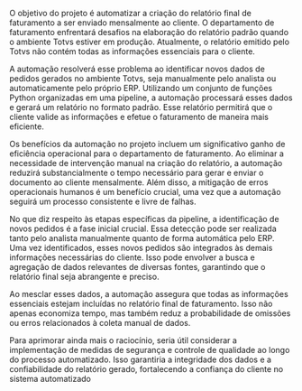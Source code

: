 
O objetivo do projeto é automatizar a criação do relatório final de faturamento a ser enviado mensalmente ao cliente. O departamento de faturamento enfrentará desafios na elaboração do relatório padrão quando o ambiente Totvs estiver em produção. Atualmente, o relatório emitido pelo Totvs não contém todas as informações essenciais para o cliente. 

A automação resolverá esse problema ao identificar novos dados de pedidos gerados no ambiente Totvs, seja manualmente pelo analista ou automaticamente pelo próprio ERP. Utilizando um conjunto de funções Python organizadas em uma pipeline, a automação processará esses dados e gerará um relatório no formato padrão. Esse relatório permitirá que o cliente valide as informações e efetue o faturamento de maneira mais eficiente. 

Os benefícios da automação no projeto incluem um significativo ganho de eficiência operacional para o departamento de faturamento. Ao eliminar a necessidade de intervenção manual na criação do relatório, a automação reduzirá substancialmente o tempo necessário para gerar e enviar o documento ao cliente mensalmente. Além disso, a mitigação de erros operacionais humanos é um benefício crucial, uma vez que a automação seguirá um processo consistente e livre de falhas.

No que diz respeito às etapas específicas da pipeline, a identificação de novos pedidos é a fase inicial crucial. Essa detecção pode ser realizada tanto pelo analista manualmente quanto de forma automática pelo ERP. Uma vez identificados, esses novos pedidos são integrados às demais informações necessárias do cliente. Isso pode envolver a busca e agregação de dados relevantes de diversas fontes, garantindo que o relatório final seja abrangente e preciso.

Ao mesclar esses dados, a automação assegura que todas as informações essenciais estejam incluídas no relatório final de faturamento. Isso não apenas economiza tempo, mas também reduz a probabilidade de omissões ou erros relacionados à coleta manual de dados.

Para aprimorar ainda mais o raciocínio, seria útil considerar a implementação de medidas de segurança e controle de qualidade ao longo do processo automatizado. Isso garantiria a integridade dos dados e a confiabilidade do relatório gerado, fortalecendo a confiança do cliente no sistema automatizado